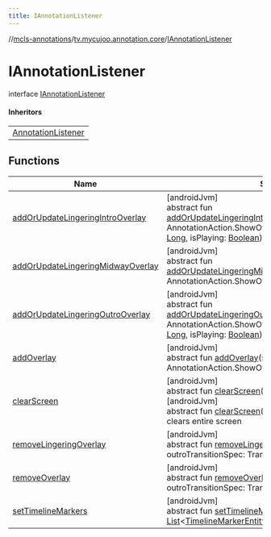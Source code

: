 ```yaml
---
title: IAnnotationListener
---
```

//[mcls-annotations](../../../index.html)/[tv.mycujoo.annotation.core](../index.html)/[IAnnotationListener](index.html)



# IAnnotationListener

interface [IAnnotationListener](index.html)

#### Inheritors


| |
|---|
| [AnnotationListener](../-annotation-listener/index.html) |


## Functions


| Name | Summary |
|---|---|
| [addOrUpdateLingeringIntroOverlay](add-or-update-lingering-intro-overlay.html) | [androidJvm]<br>abstract fun [addOrUpdateLingeringIntroOverlay](add-or-update-lingering-intro-overlay.html)(showOverlayAction: AnnotationAction.ShowOverlayAction, animationPosition: [Long](https://kotlinlang.org/api/latest/jvm/stdlib/kotlin/-long/index.html), isPlaying: [Boolean](https://kotlinlang.org/api/latest/jvm/stdlib/kotlin/-boolean/index.html)) |
| [addOrUpdateLingeringMidwayOverlay](add-or-update-lingering-midway-overlay.html) | [androidJvm]<br>abstract fun [addOrUpdateLingeringMidwayOverlay](add-or-update-lingering-midway-overlay.html)(showOverlayAction: AnnotationAction.ShowOverlayAction) |
| [addOrUpdateLingeringOutroOverlay](add-or-update-lingering-outro-overlay.html) | [androidJvm]<br>abstract fun [addOrUpdateLingeringOutroOverlay](add-or-update-lingering-outro-overlay.html)(showOverlayAction: AnnotationAction.ShowOverlayAction, animationPosition: [Long](https://kotlinlang.org/api/latest/jvm/stdlib/kotlin/-long/index.html), isPlaying: [Boolean](https://kotlinlang.org/api/latest/jvm/stdlib/kotlin/-boolean/index.html)) |
| [addOverlay](add-overlay.html) | [androidJvm]<br>abstract fun [addOverlay](add-overlay.html)(showOverlayAction: AnnotationAction.ShowOverlayAction) |
| [clearScreen](clear-screen.html) | [androidJvm]<br>abstract fun [clearScreen](clear-screen.html)()<br>[androidJvm]<br>abstract fun [clearScreen](clear-screen.html)(idList: [List](https://kotlinlang.org/api/latest/jvm/stdlib/kotlin.collections/-list/index.html)&lt;[String](https://kotlinlang.org/api/latest/jvm/stdlib/kotlin/-string/index.html)&gt;)<br>clears entire screen |
| [removeLingeringOverlay](remove-lingering-overlay.html) | [androidJvm]<br>abstract fun [removeLingeringOverlay](remove-lingering-overlay.html)(customId: [String](https://kotlinlang.org/api/latest/jvm/stdlib/kotlin/-string/index.html), outroTransitionSpec: TransitionSpec? = null) |
| [removeOverlay](remove-overlay.html) | [androidJvm]<br>abstract fun [removeOverlay](remove-overlay.html)(customId: [String](https://kotlinlang.org/api/latest/jvm/stdlib/kotlin/-string/index.html), outroTransitionSpec: TransitionSpec?) |
| [setTimelineMarkers](set-timeline-markers.html) | [androidJvm]<br>abstract fun [setTimelineMarkers](set-timeline-markers.html)(timelineMarkerEntityList: [List](https://kotlinlang.org/api/latest/jvm/stdlib/kotlin.collections/-list/index.html)&lt;[TimelineMarkerEntity](../../tv.mycujoo.annotation.domain.entity/-timeline-marker-entity/index.html)&gt;) |

